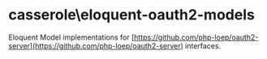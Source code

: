 # casserole\eloquent-oauth2-models

Eloquent Model implementations for [https://github.com/php-loep/oauth2-server](https://github.com/php-loep/oauth2-server) interfaces.
